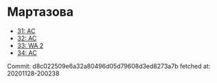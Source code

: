 # Мартазова
- [31: AC](31.md)
- [32: AC](32.md)
- [33: WA 2](33.md)
- [34: AC](34.md)

Commit: d8c022509e6a32a80496d05d79608d3ed8273a7b
 fetched at: 20201128-200238
